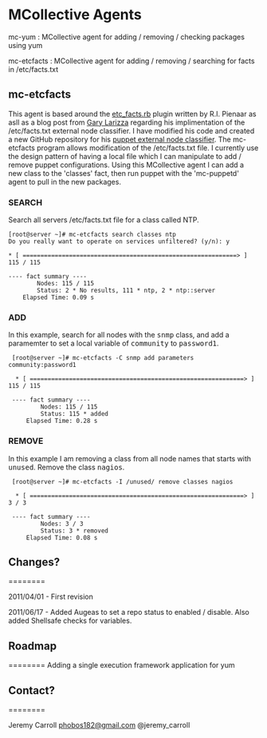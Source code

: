 # MCollective Agents

mc-yum : MCollective agent for adding / removing / checking packages using yum

mc-etcfacts : MCollective agent for adding / removing / searching for facts in /etc/facts.txt

## mc-etcfacts

This agent is based around the [etc_facts.rb](https://github.com/ripienaar/facter-facts/blob/master/etcfacts/etc_facts.rb) plugin written by R.I. Pienaar as asll as a blog post from [Gary Larizza](http://glarizza.posterous.com/our-puppet-external-node-infrastructure) regarding his implimentation of the /etc/facts.txt external node classifier. I have modified his code and created a new GitHub repository for his [puppet external node classifier](https://github.com/phobos182/puppet-classifier-etcfacts). The mc-etcfacts program allows modification of the /etc/facts.txt file. I currently use the design pattern of having a local file which I can manipulate to add / remove puppet configurations. Using this MCollective agent I can add a new class to the 'classes' fact, then run puppet with the 'mc-puppetd' agent to pull in the new packages.

### SEARCH
Search all servers /etc/facts.txt file for a class called NTP.

    [root@server ~]# mc-etcfacts search classes ntp
    Do you really want to operate on services unfiltered? (y/n): y
    
    * [ ============================================================> ] 115 / 115
    
    ---- fact summary ----
            Nodes: 115 / 115
            Status: 2 * No results, 111 * ntp, 2 * ntp::server
        Elapsed Time: 0.09 s

### ADD
In this example, search for all nodes with the <tt>snmp</tt> class, and add a paramemter to set a local variable of <tt>community</tt> to <tt>password1</tt>.

     [root@server ~]# mc-etcfacts -C snmp add parameters community:password1
     
      * [ ============================================================> ] 115 / 115
     
     ---- fact summary ----
             Nodes: 115 / 115
             Status: 115 * added
         Elapsed Time: 0.28 s

### REMOVE
In this example I am removing a class from all node names that starts with <tt>unused</tt>. Remove the class <tt>nagios</tt>.

     [root@server ~]# mc-etcfacts -I /unused/ remove classes nagios

      * [ ============================================================> ] 3 / 3
     
     ---- fact summary ----
             Nodes: 3 / 3
             Status: 3 * removed
         Elapsed Time: 0.08 s

## Changes?
========

2011/04/01 - First revision

2011/06/17 - Added Augeas to set a repo status to enabled / disable. Also added Shellsafe checks for variables.

## Roadmap
========
Adding a single execution framework application for yum

## Contact?
========

Jeremy Carroll <phobos182@gmail.com> @jeremy_carroll
